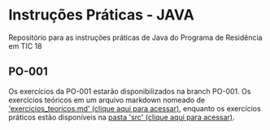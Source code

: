 # Instruções Práticas - JAVA
Repositório para as instruções práticas de Java do Programa de Residência em TIC 18

## PO-001
Os exercícios da PO-001 estarão disponibilizados na branch PO-001. Os exercícios teóricos em um arquivo markdown nomeado de <a href="https://github.com/lufecrx/residenciatic18-java/blob/PO-001/exercicios_teoricos01.md">'exercicios_teoricos.md' (clique aqui para acessar)</a>, enquanto os exercícios práticos estão disponíveis na <a href="https://github.com/lufecrx/residenciatic18-java/tree/PO-001/src/pratica01">pasta 'src' (clique aqui para acessar)</a>.

